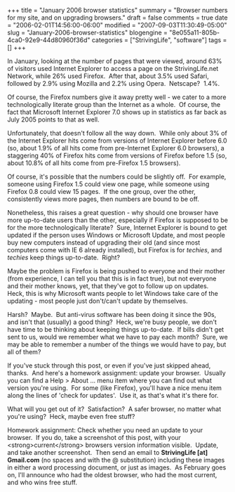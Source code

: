+++
title = "January 2006 browser statistics"
summary = "Browser numbers for my site, and on upgrading browsers."
draft = false
comments = true
date = "2006-02-01T14:56:00-06:00"
modified = "2007-09-03T11:30:49-05:00"
slug = "January-2006-browser-statistics"
blogengine = "8e055a11-805b-4ca0-92e9-44d80960f36d"
categories = ["StrivingLife", "software"]
tags = []
+++

<p>
In January, looking at the number of pages that were viewed, around 63% of visitors used Internet Explorer to access a page on the StrivingLife.net Network, while 26% used Firefox.&nbsp; After that, about 3.5% used Safari, followed by 2.9% using Mozilla and 2.2% using Opera.&nbsp; Netscape?&nbsp; 1.4%.
</p>
<p>
Of course, the Firefox numbers give it away pretty well - we cater to a more technologically literate group than the Internet as a whole.&nbsp; Of course, the fact that Microsoft Internet Explorer 7.0 shows up in statistics as far back as July 2005 points to that as well.
</p>
<p>
Unfortunately, that doesn&#39;t follow all the way down.&nbsp; While only about 3% of the Internet Explorer hits come from versions of Internet Explorer before 6.0 (so, about 1.9% of all hits come from pre-Internet Explorer 6.0 browsers), a staggering 40% of Firefox hits come from versions of Firefox before 1.5 (so, about 10.8% of all hits come from pre-Firefox 1.5 browsers).
</p>
<p>
Of course, it&#39;s possible that the numbers could be slightly off.&nbsp; For example, someone using Firefox 1.5 could view one page, while someone using Firefox 0.8 could view 15 pages.&nbsp; If the one group, over the other, consistently views more pages, then numbers are bound to be off.
</p>
<p>
Nonetheless, this raises a great question - why should one browser have more up-to-date users than the other, especially if Firefox is supposed to be for the more technologically literate?&nbsp; Sure, Internet Explorer is bound to get updated if the person uses Windows or Microsoft Update, and most people buy new computers instead of upgrading their old (and since most computers come with IE 6 already installed), but Firefox is for <em>techies</em>, and <em>techies</em> keep things up-to-date.&nbsp; Right?
</p>
<p>
Maybe the problem is Firefox is being pushed to everyone and their mother (from experience, I can tell you that this is in fact true), but not everyone and their mother knows, yet, that they&#39;ve got to follow up on updates.&nbsp; Heck, this is why Microsoft wants people to let Windows take care of the updating - most people just don&#39;t/can&#39;t update by themselves.
</p>
<p>
Harsh?&nbsp; Maybe.&nbsp; But anti-virus software has been doing it since the 90s, and isn&#39;t that (usually) a good thing?&nbsp; Heck, we&#39;re busy people, we don&#39;t have time to be thinking about keeping things up-to-date.&nbsp; If bills didn&#39;t get sent to us, would we remember what we have to pay each month?&nbsp; Sure, we may be able to remember a number of the things we would have to pay, but all of them?
</p>
<p>
If you&#39;ve stuck through this post, or even if you&#39;ve just skipped ahead, thanks.&nbsp; And here&#39;s a homework assignment: update your browser.&nbsp; Usually you can find a Help &gt; About ... menu item where you can find out what version you&#39;re using.&nbsp; For some (like Firefox), you&#39;ll have a nice menu item along the lines of &#39;check for updates&#39;.&nbsp; Use it, as that&#39;s what it&#39;s there for.
</p>
<p>
What will you get out of it?&nbsp; Satisfaction?&nbsp; A safer browser, no matter what you&#39;re using?&nbsp; Heck, maybe even free stuff?
</p>
<p>
Homework assignment: Check whether you need an update to your browser.&nbsp; If you do, take a screenshot of this post, with your &lt;strong&gt;current&lt;/strong&gt; browsers version information visible.&nbsp; Update, and take another screenshot.&nbsp; Then send an email to <strong>StrivingLife [at] Gmail.com</strong> (no spaces and with the @ substitution) including these images in either a word processing document, or just as images.&nbsp; As February goes on, I&#39;ll announce who had the oldest browser, who had the most current, and who wins free stuff.
</p>

